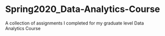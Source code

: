 # Spring2020_Data-Analytics-Course
A collection of assignments I completed for my graduate level Data Analytics Course
